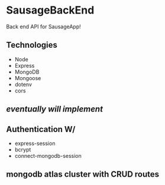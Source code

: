 # SausageBackEnd

Back end API for SausageApp!

## Technologies

- Node
- Express
- MongoDB
- Mongoose
- dotenv
- cors

## *eventually will implement*

## Authentication W/
- express-session
- bcrypt
- connect-mongodb-session

## mongodb atlas cluster with CRUD routes


